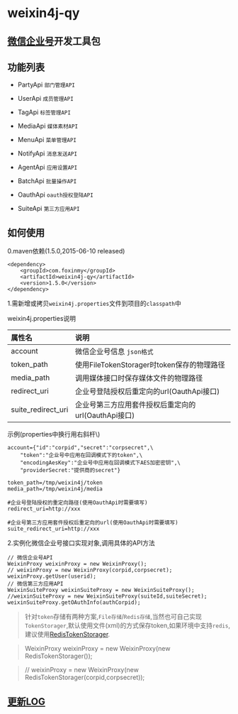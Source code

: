 weixin4j-qy
===========

[微信企业号](http://qydev.weixin.qq.com/wiki/index.php)开发工具包
---------------------------------------------------------------

功能列表
-------

  * PartyApi `部门管理API`
	
  * UserApi `成员管理API`
  
  * TagApi `标签管理API`
  
  * MediaApi `媒体素材API`
  
  * MenuApi `菜单管理API`
  
  * NotifyApi `消息发送API`
  
  * AgentApi `应用设置API`
  
  * BatchApi `批量操作API`
  
  * OauthApi `oauth授权登陆API`
  
  * SuiteApi `第三方应用API`

如何使用
--------
0.maven依赖(1.5.0,2015-06-10 released)

	<dependency>
	    <groupId>com.foxinmy</groupId>
	    <artifactId>weixin4j-qy</artifactId>
	    <version>1.5.0</version>
	</dependency>
1.需新增或拷贝`weixin4j.properties`文件到项目的`classpath`中

weixin4j.properties说明

| 属性名       |       说明      |
| :---------- | :-------------- |
| account     | 微信企业号信息 `json格式`  |
| token_path  | 使用FileTokenStorager时token保存的物理路径 |
| media_path  | 调用媒体接口时保存媒体文件的物理路径 |
| redirect_uri     | 企业号登陆授权后重定向的url(OauthApi接口) |
| suite_redirect_uri     | 企业号第三方应用套件授权后重定向的url(OauthApi接口) |

示例(properties中换行用右斜杆\\)

	account={"id":"corpid","secret":"corpsecret",\
		"token":"企业号中应用在回调模式下的token",\
		"encodingAesKey":"企业号中应用在回调模式下AES加密密钥",\
		"providerSecret:"提供商的secret"}
	
	token_path=/tmp/weixin4j/token
	media_path=/tmp/weixin4j/media
	
	#企业号登陆授权的重定向路径(使用OauthApi时需要填写)
	redirect_uri=http://xxx
	
	#企业号第三方应用套件授权后重定向的url(使用OauthApi时需要填写)
	suite_redirect_uri=http://xxx

2.实例化微信企业号接口实现对象,调用具体的API方法

	// 微信企业号API
    WeixinProxy weixinProxy = new WeixinProxy();
    // weixinProxy = new WeixinProxy(corpid,corpsecret);
    weixinProxy.getUser(userid);
    // 微信第三方应用API
    WeixinSuiteProxy weixinSuiteProxy = new WeixinSuiteProxy();
    //weixinSuiteProxy = new WeixinSuiteProxy(suiteId,suiteSecret);
    weixinSuiteProxy.getOAuthInfo(authCorpid);

> 针对`token`存储有两种方案,`File存储`/`Redis存储`,当然也可自己实现`TokenStorager`,默认使用文件(xml)的方式保存token,如果环境中支持`redis`,建议使用[RedisTokenStorager](https://github.com/foxinmy/weixin4j/wiki/%E7%94%A8redis%E4%BF%9D%E5%AD%98token).

>   WeixinProxy weixinProxy = new WeixinProxy(new RedisTokenStorager());

>   // weixinProxy = new WeixinProxy(new RedisTokenStorager(corpid,corpsecret));

[更新LOG](./CHANGE.md)
----------------------